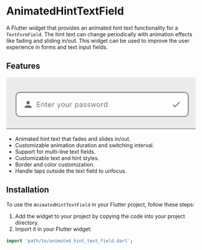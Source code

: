 # AnimatedHintTextField

A Flutter widget that provides an animated hint text functionality for a `TextFormField`. The hint text can change periodically with animation effects like fading and sliding in/out. This widget can be used to improve the user experience in forms and text input fields.

## Features

![](assets/hint_text.gif)

- Animated hint text that fades and slides in/out.
- Customizable animation duration and switching interval.
- Support for multi-line text fields.
- Customizable text and hint styles.
- Border and color customization.
- Handle taps outside the text field to unfocus.

## Installation

To use the `AnimatedHintTextField` in your Flutter project, follow these steps:

1. Add the widget to your project by copying the code into your project directory.
2. Import it in your Flutter widget:

```dart
import 'path/to/animated_hint_text_field.dart';
